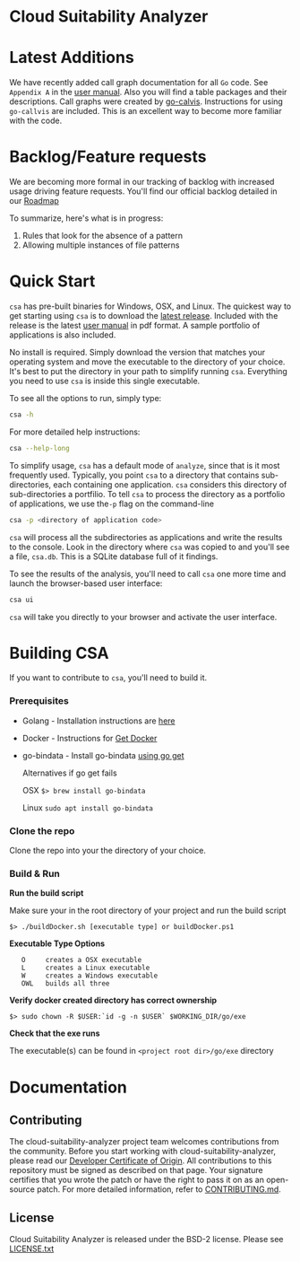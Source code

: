 # Cloud Suitability Analyzer

# Latest Additions

We have recently added call graph documentation for all `Go`
code. See `Appendix A` in the [user manual](doc/CSA-UserManual.md). Also you will find a table packages and their descriptions. Call graphs were created by [go-calvis](https://github.com/ofabry/go-callvis). Instructions for using `go-callvis` are included. This is an excellent way to become more familiar with the code.

# Backlog/Feature requests

We are becoming more formal in our tracking of backlog with increased usage driving feature requests. You'll find our official backlog detailed in our [Roadmap](https://github.com/vmware-tanzu/cloud-suitability-analyzer/projects/1) 

To summarize, here's what is in progress:

1. Rules that look for the absence of a pattern
2. Allowing multiple instances of file patterns



# Quick Start

`csa` has pre-built binaries for Windows, OSX, and Linux. The quickest way to get starting using `csa` is to download the [latest release](https://github.com/vmware-tanzu/cloud-suitability-analyzer/releases/latest). Included with the release is the latest [user manual](doc/CSA-UserManual.md) in pdf format. A sample portfolio of applications is also included.

No install is required. Simply download the version that matches your operating system and move the executable to the directory of your choice. It's best to put the directory in your path to simplify running `csa`. Everything you need to use `csa` is inside this single executable.

To see all the options to run, simply type:

```bash
csa -h
```

For more detailed help instructions:

```bash
csa --help-long
```

To simplify usage, `csa` has a default mode of `analyze`, since that is it most frequently used. Typically, you point `csa` to a directory that contains sub-directories, each containing one application. `csa` considers this directory of sub-directories a portfilio. To tell `csa` to process the directory as a portfolio of applications, we use the`-p` flag on the command-line

```bash
csa -p <directory of application code>
```

`csa` will process all the subdirectories as applications and write the results to the console. Look in the directory where `csa` was copied to and you'll see a file, `csa.db`. This is a SQLite database full of it findings.

To see the results of the analysis, you'll need to call `csa` one more time and launch the browser-based user interface:

```bash
csa ui
```

`csa` will take you directly to your browser and activate the user interface.

# Building CSA 

If you want to contribute to `csa`, you'll need to build it.

### Prerequisites

* Golang - Installation instructions are [here](https://golang.org/doc/install)
* Docker - Instructions for [Get Docker](https://docs.docker.com/get-docker/)
* go-bindata - Install go-bindata [using go get](https://github.com/jteeuwen/go-bindata) 

  Alternatives if go get fails
  
  OSX  ```$> brew install go-bindata``` 
  
  Linux ```sudo apt install go-bindata```

### Clone the repo

Clone the repo into your the directory of your choice.


### Build & Run

**Run the build script**

Make sure your in the root directory of your project and run the build script
```
$> ./buildDocker.sh [executable type] or buildDocker.ps1
```

**Executable Type Options**
```
   O     creates a OSX executable
   L     creates a Linux executable
   W     creates a Windows executable
   OWL   builds all three
```

**Verify docker created directory has correct ownership**
```
$> sudo chown -R $USER:`id -g -n $USER` $WORKING_DIR/go/exe
```

**Check that the exe runs**

The executable(s) can be found in  `<project root dir>/go/exe` directory

# Documentation

## Contributing

The cloud-suitability-analyzer project team welcomes contributions from the community. Before you start working with cloud-suitability-analyzer, please
read our [Developer Certificate of Origin](https://cla.vmware.com/dco). All contributions to this repository must be
signed as described on that page. Your signature certifies that you wrote the patch or have the right to pass it on
as an open-source patch. For more detailed information, refer to [CONTRIBUTING.md](CONTRIBUTING.md).

## License

Cloud Suitability Analyzer is released under the BSD-2 license. Please see [LICENSE.txt](https://github.com/vmware-samples/cloud-suitability-analyzer/blob/master/LICENSE.txt)
